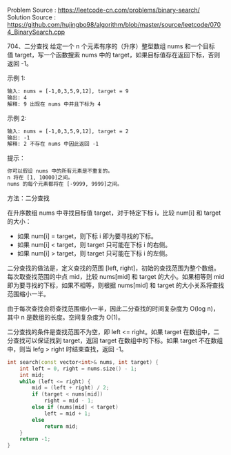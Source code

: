 <!--
 * @Author : Hu Jingbo
 * @Date   : 2021-09-12
-->

Problem Source : <https://leetcode-cn.com/problems/binary-search/>
Solution Source : <https://github.com/hujingbo98/algorithm/blob/master/source/leetcode/0704_BinarySearch.cpp>

704、二分查找
给定一个 n 个元素有序的（升序）整型数组 nums 和一个目标值 target，写一个函数搜索 nums 中的 target，如果目标值存在返回下标，否则返回 -1。

示例 1:

```txt
输入: nums = [-1,0,3,5,9,12], target = 9
输出: 4
解释: 9 出现在 nums 中并且下标为 4
```

示例 2:

```txt
输入: nums = [-1,0,3,5,9,12], target = 2
输出: -1
解释: 2 不存在 nums 中因此返回 -1
```

提示：

```txt
你可以假设 nums 中的所有元素是不重复的。
n 将在 [1, 10000]之间。
nums 的每个元素都将在 [-9999, 9999]之间。
```

方法：二分查找

在升序数组 nums 中寻找目标值 target，对于特定下标 i，比较 num[i] 和 target 的大小：

- 如果 num[i] = target，则下标 i 即为要寻找的下标。
- 如果 num[i] < target，则 target 只可能在下标 i 的右侧。
- 如果 num[i] > target，则 target 只可能在下标 i 的左侧。

二分查找的做法是，定义查找的范围 [left, right]，初始的查找范围为整个数组。每次取查找范围的中点 mid，比较 nums[mid] 和 target 的大小。如果相等则 mid 即为要寻找的下标，如果不相等，则根据 nums[mid] 和 target 的大小关系将查找范围缩小一半。

由于每次查找会将查找范围缩小一半，因此二分查找的时间复杂度为 O(log n)，其中 n 是数组的长度。空间复杂度为 O(1)。

二分查找的条件是查找范围不为空，即 left <= right。如果 target 在数组中，二分查找可以保证找到 target，返回 target 在数组中的下标。如果 target 不在数组中，则当 lefg > right 时结束查找，返回 -1。

```c++
int search(const vector<int>& nums, int target) {
    int left = 0, right = nums.size() - 1;
    int mid;
    while (left <= right) {
        mid = (left + right) / 2;
        if (target < nums[mid])
            right = mid - 1;
        else if (nums[mid] < target)
            left = mid + 1;
        else
            return mid;
    }
    return -1;
}
```
